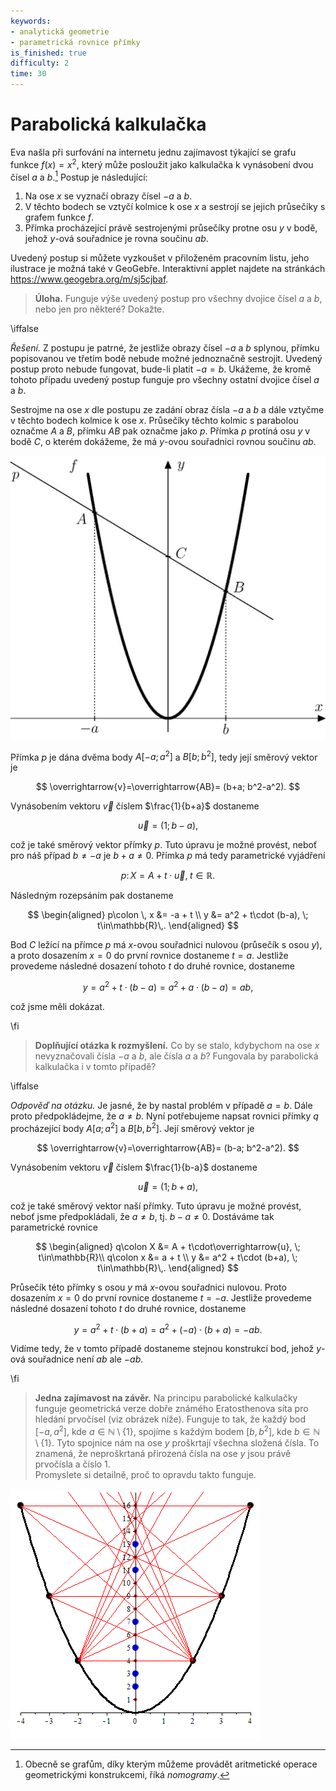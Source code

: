 ```yaml
---
keywords:
- analytická geometrie
- parametrická rovnice přímky
is_finished: true
difficulty: 2
time: 30
---
```


# Parabolická kalkulačka

Eva našla při surfování na internetu jednu zajímavost týkající se grafu funkce
$f(x) = x^2$, který může posloužit jako kalkulačka k vynásobení dvou čísel
$a$ a $b$.[^1] Postup je následující:

 1. Na ose $x$ se vyznačí obrazy čísel $-a$ a $b$.
 2. V těchto bodech se vztyčí kolmice k ose $x$ a sestrojí se jejich průsečíky s grafem funkce $f$.
 3. Přímka procházející právě sestrojenými průsečíky protne osu $y$ v bodě,
    jehož $y$-ová souřadnice je rovna součinu $ab$.

Uvedený postup si můžete vyzkoušet v přiloženém pracovním listu, jeho
ilustrace je možná také v GeoGebře. Interaktivní applet najdete na
stránkách <https://www.geogebra.org/m/sj5cjbaf>.

> **Úloha.** Funguje výše uvedený postup pro všechny dvojice čísel $a$ a $b$, nebo jen pro
> některé? Dokažte. 

\iffalse

*Řešení.* Z postupu je patrné, že jestliže obrazy čísel $-a$ a $b$ splynou,
přímku popisovanou ve třetím bodě nebude možné jednoznačně sestrojit. Uvedený
postup proto nebude fungovat, bude-li platit $-a=b$. Ukážeme, že kromě tohoto
případu uvedený postup funguje pro všechny ostatní dvojice čísel $a$ a $b$.

Sestrojme na ose $x$ dle postupu ze zadání obraz čísla $-a$ a $b$ a dále vztyčme
v těchto bodech kolmice k ose $x$. Průsečíky těchto kolmic s parabolou označme
$A$ a $B$, přímku $AB$ pak označme jako $p$. Přímka $p$ protíná osu $y$ v bodě
$C$, o kterém dokážeme, že má $y$-ovou souřadnici rovnou součinu $ab$. 

![K důkazu](math4you_00010.jpg)

Přímka $p$ je dána dvěma body $A[-a;a^2]$ a $B[b;b^2]$, tedy její směrový vektor je

$$
\overrightarrow{v}=\overrightarrow{AB}= (b+a; b^2-a^2).
$$

Vynásobením vektoru $\overrightarrow{v}$ číslem $\frac{1}{b+a}$ dostaneme

$$
\overrightarrow{u}=(1; b-a), 
$$ 

což je také směrový vektor přímky $p$. 
Tuto úpravu je možné provést, neboť pro náš případ  $b\neq -a$ je $b+a\neq0$. Přímka $p$ má tedy parametrické vyjádření 

$$
p\colon \, X = A + t\cdot\overrightarrow{u}, \; t\in\mathbb{R}. 
$$

Následným rozepsáním pak dostaneme  

$$
\begin{aligned}
p\colon \, x &= -a + t \\
y &= a^2 + t\cdot (b-a), \; t\in\mathbb{R}\,.
\end{aligned}
$$ 

Bod $C$ ležící na přímce $p$ má $x$-ovou souřadnici nulovou (průsečík s osou $y$), a proto dosazením $x=0$ do první rovnice dostaneme $t=a$. Jestliže provedeme následné dosazení tohoto $t$ do druhé rovnice, dostaneme 

$$
 y=a^2 + t\cdot (b-a)=a^2 + a\cdot (b-a)=ab,  
$$

což jsme měli dokázat.

\fi

>**Doplňující otázka k rozmyšlení.**
Co by se stalo, kdybychom 
na ose $x$ nevyznačovali čísla $-a$ a $b$, ale čísla $a$ a $b$? 
Fungovala by parabolická kalkulačka i v tomto případě? 

\iffalse

*Odpověď na otázku.*
Je jasné, že by nastal problém v případě $a=b$. Dále proto předpokládejme, že $a \neq b$. Nyní potřebujeme napsat rovnici přímky $q$ procházející body $A[a;a^2]$ a $B[b,b^2]$. Její směrový vektor je

$$
\overrightarrow{v}=\overrightarrow{AB}= (b-a; b^2-a^2).
$$

Vynásobením vektoru $\overrightarrow{v}$ číslem $\frac{1}{b-a}$ dostaneme

$$
\overrightarrow{u}=(1; b+a), 
$$ 

což je také směrový vektor naší přímky. 
Tuto úpravu je možné provést, neboť jsme předpokládali, že $a \neq b$, tj. $b-a \neq 0$. 
Dostáváme tak parametrické rovnice

$$
\begin{aligned}
q\colon X &= A + t\cdot\overrightarrow{u}, \; t\in\mathbb{R}\\
q\colon x &= a + t \\
y &= a^2 + t\cdot (b+a), \; t\in\mathbb{R}\,.
\end{aligned}
$$ 

Průsečík této přímky s osou $y$ má $x$-ovou souřadnici nulovou. 
Proto dosazením $x=0$ do první rovnice dostaneme $t=-a$. Jestliže provedeme následné dosazení tohoto $t$ do druhé rovnice, dostaneme 

$$
 y=a^2 + t\cdot (b+a)=a^2 + (-a)\cdot (b+a)=-ab.   
$$

Vidíme tedy, že v tomto případě dostaneme stejnou konstrukcí bod, jehož $y$-ová souřadnice není $ab$ ale $-ab$. 

\fi

>**Jedna zajímavost na závěr.**
Na principu parabolické kalkulačky funguje geometrická verze dobře známého Eratosthenova síta pro hledání prvočísel (viz obrázek níže). 
Funguje to tak, že každý bod $[-a,a^2]$, kde $a \in \mathbb{N} \setminus \{1\}$, spojíme s každým bodem $[b,b^2]$, kde $b \in \mathbb{N} \setminus \{1\}$. Tyto spojnice nám na ose $y$ proškrtají všechna složená čísla. To znamená, že neproškrtaná přirozená čísla na ose $y$ jsou právě prvočísla a číslo 1.  
Promyslete si detailně, proč to opravdu takto funguje. 

![Geometrické síto](parabolicke_sito.png)

[^1]: Obecně se grafům, díky kterým můžeme provádět aritmetické operace
    geometrickými konstrukcemi, říká *nomogramy*.

